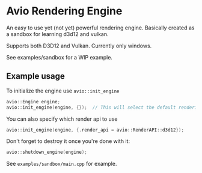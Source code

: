 # Avio Rendering Engine

An easy to use yet (not yet) powerful rendering engine.
Basically created as a sandbox for learning d3d12 and vulkan. 

Supports both D3D12 and Vulkan.
Currently only windows.

See examples/sandbox for a WIP example.

## Example usage
To initialize the engine use ```avio::init_engine```

```c++
avio::Engine engine;
avio::init_engine(engine, {});  // This will select the default rendering api for the platform
```

You can also specify which render api to use 
```c++
avio::init_engine(engine, {.render_api = avio::RenderAPI::d3d12});
```

Don't forget to destroy it once you're done with it:
```c++
avio::shutdown_engine(engine);
```

See ```examples/sandbox/main.cpp``` for example.